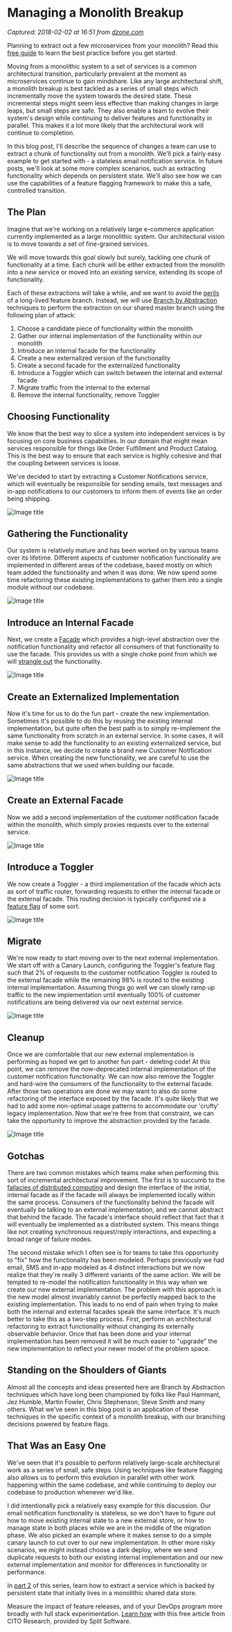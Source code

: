 # Managing a Monolith Breakup

_Captured: 2018-02-02 at 16:51 from [dzone.com](https://dzone.com/articles/managing-a-monolith-breakup?edition=359106&utm_source=Daily%20Digest&utm_medium=email&utm_campaign=Daily%20Digest%202018-02-01)_

Planning to extract out a few microservices from your monolith? Read this [free guide](https://dzone.com/go?i=265421&u=https%3A%2F%2Ftry.split.io%2Fmonolith-breakup-stateful-services-ebook%3Futm_campaign%3D2018%252520DZone%252520DevOps%26utm_source%3Ddzone%26utm_medium%3Dpre%252520roll) to learn the best practice before you get started.

Moving from a monolithic system to a set of services is a common architectural transition, particularly prevalent at the moment as microservices continue to gain mindshare. Like any large architectural shift, a monolith breakup is best tackled as a series of small steps which incrementally move the system towards the desired state. These incremental steps might seem less effective than making changes in large leaps, but small steps are safe. They also enable a team to evolve their system's design while continuing to deliver features and functionality in parallel. This makes it a lot more likely that the architectural work will continue to completion.

In this blog post, I'll describe the sequence of changes a team can use to extract a chunk of functionality out from a monolith. We'll pick a fairly easy example to get started with - a stateless email notification service. In future posts, we'll look at some more complex scenarios, such as extracting functionality which depends on persistent state. We'll also see how we can use the capabilities of a feature flagging framework to make this a safe, controlled transition.

## The Plan

Imagine that we're working on a relatively large e-commerce application currently implemented as a large monolithic system. Our architectural vision is to move towards a set of fine-grained services.

We will move towards this goal slowly but surely, tackling one chunk of functionality at a time. Each chunk will be either extracted from the monolith into a _new_ service or moved into an _existing_ service, extending its scope of functionality.

Each of these extractions will take a while, and we want to avoid the [perils](https://trunkbaseddevelopment.com/5-min-overview/) of a long-lived feature branch. Instead, we will use [Branch by Abstraction](https://trunkbaseddevelopment.com/branch-by-abstraction/) techniques to perform the extraction on our shared master branch using the following plan of attack:

  1. Choose a candidate piece of functionality within the monolith
  2. Gather our internal implementation of the functionality within our monolith
  3. Introduce an internal facade for the functionality
  4. Create a new externalized version of the functionality
  5. Create a second facade for the externalized functionality
  6. Introduce a Toggler which can switch between the internal and external facade
  7. Migrate traffic from the internal to the external
  8. Remove the internal functionality, remove Toggler

## Choosing Functionality

We know that the best way to slice a system into independent services is by focusing on core business capabilities. In our domain that might mean services responsible for things like Order Fulfillment and Product Catalog. This is the best way to ensure that each service is highly cohesive and that the coupling between services is loose.

We've decided to start by extracting a Customer Notifications service, which will eventually be responsible for sending emails, text messages and in-app notifications to our customers to inform them of events like an order being shipping.

![Image title](https://dzone.com/storage/temp/7978239-pete-1.png)

## Gathering the Functionality

Our system is relatively mature and has been worked on by various teams over its lifetime. Different aspects of customer notification functionality are implemented in different areas of the codebase, based mostly on which team added the functionality and when it was done. We now spend some time refactoring these existing implementations to gather them into a single module without our codebase.

![Image title](https://dzone.com/storage/temp/7978240-pete-2.png)

## Introduce an Internal Facade

Next, we create a [Facade](https://sourcemaking.com/design_patterns/facade) which provides a high-level abstraction over the notification functionality and refactor all consumers of that functionality to use the facade. This provides us with a single choke point from which we will [strangle out](https://www.martinfowler.com/bliki/StranglerApplication.html) the functionality.

![Image title](https://dzone.com/storage/temp/7978244-pete-3.png)

## Create an Externalized Implementation

Now it's time for us to do the fun part - create the new implementation. Sometimes it's possible to do this by reusing the existing internal implementation, but quite often the best path is to simply re-implement the same functionality from scratch in an external service. In some cases, it will make sense to add the functionality to an existing externalized service, but in this instance, we decide to create a brand new Customer Notification service. When creating the new functionality, we are careful to use the same abstractions that we used when building our facade.

![Image title](https://dzone.com/storage/temp/7978253-pete-4.png)

## Create an External Facade

Now we add a second implementation of the customer notification facade within the monolith, which simply proxies requests over to the external service.

![Image title](https://dzone.com/storage/temp/7978262-pete-5.png)

## Introduce a Toggler

We now create a Toggler - a third implementation of the facade which acts as sort of traffic router, forwarding requests to either the internal facade or the external facade. This routing decision is typically configured via a [feature flag](https://martinfowler.com/articles/feature-toggles.html) of some sort.

![Image title](https://dzone.com/storage/temp/7978263-pete-6.png)

## Migrate

We're now ready to start moving over to the next external implementation. We start off with a Canary Launch, configuring the Toggler's feature flag such that 2% of requests to the customer notification Toggler is routed to the external facade while the remaining 98% is routed to the existing internal implementation. Assuming things go well we can slowly ramp up traffic to the new implementation until eventually 100% of customer notifications are being delivered via our next external service.

![Image title](https://dzone.com/storage/temp/7978274-pete-7.png)

## Cleanup

Once we are comfortable that our new external implementation is performing as hoped we get to another fun part - deleting code! At this point, we can remove the now-deprecated internal implementation of the customer notification functionality. We can now also remove the Toggler and hard-wire the consumers of the functionality to the external facade. After those two operations are done we may want to also do some refactoring of the interface exposed by the facade. It's quite likely that we had to add some non-optimal usage patterns to accommodate our 'crufty' legacy implementation. Now that we're free from that constraint, we can take the opportunity to improve the abstraction provided by the facade.

![Image title](https://dzone.com/storage/temp/7978280-pete-8.png)

## Gotchas

There are two common mistakes which teams make when performing this sort of incremental architectural improvement. The first is to succumb to the [fallacies of distributed computing](https://en.wikipedia.org/wiki/Fallacies_of_distributed_computing) and design the interface of the initial, internal facade as if the facade will always be implemented locally within the same process. Consumers of the functionality behind the facade will eventually be talking to an external implementation, and we cannot abstract that behind the facade. The facade's interface should reflect that fact that it will eventually be implemented as a distributed system. This means things like not creating synchronous request/reply interactions, and expecting a broad range of failure modes.

The second mistake which I often see is for teams to take this opportunity to "fix" how the functionality has been modeled. Perhaps previously we had email, SMS and in-app modeled as 4 distinct interactions but we now realize that they're really 3 different variants of the same action. We will be tempted to re-model the notification functionality in this way when we create our new external implementation. The problem with this approach is the new model almost invariably cannot be perfectly mapped back to the existing implementation. This leads to no end of pain when trying to make both the internal and external facades speak the same interface. It's much better to take this as a two-step process. First, perform an architectural refactoring to extract functionality without changing its externally observable behavior. Once that has been done and your internal implementation has been removed it will be much easier to "upgrade" the new implementation to reflect your newer model of the problem space.

## Standing on the Shoulders of Giants

Almost all the concepts and ideas presented here are Branch by Abstraction techniques which have long been championed by folks like Paul Hammant, Jez Humble, Martin Fowler, Chris Stephenson, Steve Smith and many others. What we've seen in this blog post is an application of these techniques in the specific context of a monolith breakup, with our branching decisions powered by feature flags.

## That Was an Easy One

We've seen that it's possible to perform relatively large-scale architectural work as a series of small, safe steps. Using techniques like feature flagging also allows us to perform this evolution in parallel with other work happening within the same codebase, and while continuing to deploy our codebase to production whenever we'd like.

I did intentionally pick a relatively easy example for this discussion. Our email notification functionality is stateless, so we don't have to figure out how to move existing internal state to a new external store, or how to manage state in both places while we are in the middle of the migration phase. We also picked an example where it makes sense to do a simple canary launch to cut over to our new implementation. In other more risky scenarios, we might instead choose a dark deploy, where we send duplicate requests to both our existing internal implementation and our new external implementation and monitor for differences in functionality or performance.

In [part 2](https://www.split.io/blog/managing-monolith-breakup-stateful-services/) of this series, learn how to extract a service which is backed by persistent state that initially lives in a monolithic shared data store.

Measure the impact of feature releases, and of your DevOps program more broadly with full stack experimentation. [Learn how](https://dzone.com/go?i=265422&u=https%3A%2F%2Ftry.split.io%2Fmonolith-breakup-stateful-services-ebook%3Futm_campaign%3D2018%252520DZone%252520DevOps%26utm_source%3Ddzone%26utm_medium%3Dpre%252520roll) with this free article from CITO Research, provided by Split Software.
